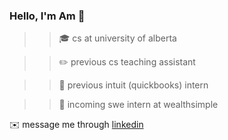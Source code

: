 ### Hello, I'm Am 👋



>> :mortar_board: cs at university of alberta

>> :pencil2: previous cs teaching assistant

>> :green_book: previous intuit (quickbooks) intern

>> :rocket: incoming swe intern at wealthsimple



:envelope: message me through [linkedin](https://www.linkedin.com/in/amreesalmonte)

<!--
**amreesalmonte/amreesalmonte** is a ✨ _special_ ✨ repository because its `README.md` (this file) appears on your GitHub profile.

Here are some ideas to get you started:

- 🔭 I’m currently working on ...
- 🌱 I’m currently learning ...
- 👯 I’m looking to collaborate on ...
- 🤔 I’m looking for help with ...
- 💬 Ask me about ...
- 📫 How to reach me: ...
- 😄 Pronouns: ...
- ⚡ Fun fact: ...
-->
